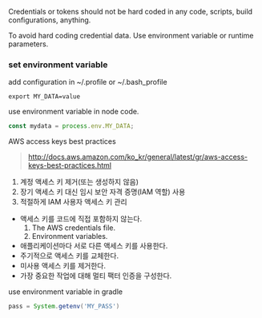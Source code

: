 Credentials or tokens should not be hard coded in any code, scripts, build configurations, anything.

To avoid hard coding credential data.
 Use environment variable or runtime parameters.

 ### set environment variable
 add configuration in ~/.profile or ~/.bash_profile
 ```
 export MY_DATA=value
 ```

 use environment variable in node code.
 ```javascript
 const mydata = process.env.MY_DATA;
 ```


AWS access keys best practices
>http://docs.aws.amazon.com/ko_kr/general/latest/gr/aws-access-keys-best-practices.html

1. 계정 액세스 키 제거(또는 생성하지 않음)
1. 장기 액세스 키 대신 임시 보안 자격 증명(IAM 역할) 사용
1. 적절하게 IAM 사용자 액세스 키 관리
  * 액세스 키를 코드에 직접 포함하지 않는다.
    1. The AWS credentials file.  
    1. Environment variables.
  * 애플리케이션마다 서로 다른 액세스 키를 사용한다.
  * 주기적으로 액세스 키를 교체한다.
  * 미사용 액세스 키를 제거한다.
  * 가장 중요한 작업에 대해 멀티 팩터 인증을 구성한다.

use environment variable in gradle
```gradle
pass = System.getenv('MY_PASS')
```
